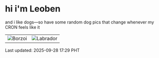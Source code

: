 # hi i'm Leoben

and i like dogs—so have some random dog pics that change whenever my CRON feels like it

|  |  |
|--------|----------|
| ![Borzoi](https://random-dog-vercel.vercel.app/api/random-borzoi?v=1759051744) | ![Labrador](https://random-dog-vercel.vercel.app/api/random-labrador?v=1759051744) |

Last updated: 2025-09-28 17:29 PHT
